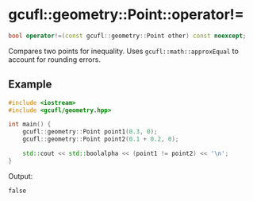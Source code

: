 # gcufl::geometry::Point::operator!=
```cpp
bool operator!=(const gcufl::geometry::Point other) const noexcept;
```
Compares two points for inequality. Uses `gcufl::math::approxEqual` to account for rounding errors.
## Example
```cpp
#include <iostream>
#include <gcufl/geometry.hpp>

int main() {
	gcufl::geometry::Point point1(0.3, 0);
	gcufl::geometry::Point point2(0.1 + 0.2, 0);

	std::cout << std::boolalpha << (point1 != point2) << '\n';
}
```
Output:
```
false
```
